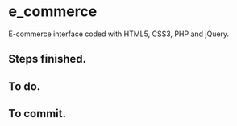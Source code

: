 # e_commerce

E-commerce interface coded with HTML5, CSS3, PHP and jQuery.

## Steps finished.

## To do.

## To commit.